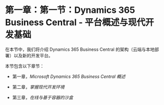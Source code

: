 # 第一章：第一节：Dynamics 365 Business Central - 平台概述与现代开发基础

在本节中，我们将介绍 Dynamics 365 Business Central 的架构（云端与本地部署）以及新的开发平台。

本节包含以下章节：

+   第一章，*Microsoft Dynamics 365 Business Central 概述*

+   第二章，*掌握现代开发环境*

+   第三章，*在线与基于容器的沙盒*
